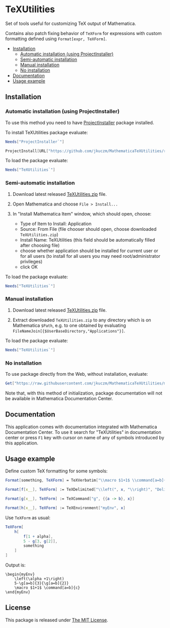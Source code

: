 # TeXUtilities


Set of tools useful for customizing TeX output of Mathematica.

Contains also patch fixing behavior of `TeXForm` for expressions with custom
formatting defined using `Format[expr, TeXForm]`.


* [Installation](#installation)
    * [Automatic installation (using ProjectInstaller)](#automatic-installation-using-projectinstaller)
    * [Semi-automatic installation](#semi-automatic-installation)
    * [Manual installation](#manual-installation)
    * [No installation](#no-installation)
* [Documentation](#documentation)
* [Usage example](#usage-example)



## Installation


### Automatic installation (using ProjectInstaller)

To use this method you need to have
[ProjectInstaller](https://github.com/lshifr/ProjectInstaller)
package installed.

To install TeXUtilities package evaluate:
```Mathematica
Needs["ProjectInstaller`"]

ProjectInstall[URL["https://github.com/jkuczm/MathematicaTeXUtilities/releases/download/v1.0.0/TeXUtilities.zip"]]
```

To load the package evaluate:
```Mathematica
Needs["TeXUtilities`"]
```


### Semi-automatic installation

1. Download latest released
   [TeXUtilities.zip](https://github.com/jkuczm/MathematicaTeXUtilities/releases/download/v1.0.0/TeXUtilities.zip)
   file.

2. Open Mathematica and choose `File > Install...`

3. In "Install Mathematica Item" window, which should open, choose:
    * Type of Item to Install: Application
    * Source: From File (file chooser should open, choose downloaded `TeXUtilities.zip`)
    * Install Name: TeXUtilities (this field should be automatically filled after choosing file)
    * choose whether application should be installed for current user or for all users
      (to install for all users you may need root/administrator privileges)
    * click OK

To load the package evaluate:
```Mathematica
Needs["TeXUtilities`"]
```


### Manual installation

1. Download latest released
   [TeXUtilities.zip](https://github.com/jkuczm/MathematicaTeXUtilities/releases/download/v1.0.0/TeXUtilities.zip)
   file.

2. Extract downloaded `TeXUtilities.zip` to any directory which is on Mathematica `$Path`,
   e.g. to one obtained by evaluating `FileNameJoin[{$UserBaseDirectory,"Applications"}]`.


To load the package evaluate:
```Mathematica
Needs["TeXUtilities`"]
```


### No installation

To use package directly from the Web, without installation, evaluate:
```Mathematica
Get["https://raw.githubusercontent.com/jkuczm/MathematicaTeXUtilities/master/NoInstall.m"]
```

Note that, with this method of initialization,
package documentation will not be available in Mathematica Documentation Center.



## Documentation

This application comes with documentation integrated with Mathematica Documentation Center.
To use it search for "TeXUtilities" in documentation center
or press `F1` key with cursor on name of any of symbols introduced by this application.



## Usage example

Define custom TeX formatting for some symbols:

```Mathematica
Format[something, TeXForm] = TeXVerbatim["\\macro $1+1$ \\command[a=b]{c}"];

Format[f[x__], TeXForm] := TeXDelimited["\\left(", x, "\\right)", "DelimSeparator" -> ""]

Format[g[x__], TeXForm] := TeXCommand["g", {{a -> b}, x}]

Format[h[x__], TeXForm] := TeXEnvironment["myEnv", x]
```

Use `TeXForm` as usual:

```Mathematica
TeXForm[
    h[
        f[1 + alpha],
        5 - g[3, g[2]],
        something
    ]
]
```

Output is:
```TeX
\begin{myEnv}
    \left(\alpha +1\right)
    5-\g[a=b]{3}{\g[a=b]{2}}
    \macro $1+1$ \command[a=b]{c}
\end{myEnv}
```



## License

This package is released under [The MIT License](https://github.com/jkuczm/MathematicaTeXUtilities/blob/master/LICENSE).
